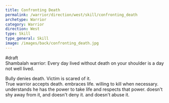 ```yaml
---
title: Confronting Death
permalink: /warrior/direction/west/skill/confronting_death
archetype: Warrior
category: Warrior
direction: West
type: Skill
type_general: Skill
image: /images/back/confronting_death.jpg
---
```

#draft   
Shambalah warrior: Every day lived without death on your shoulder is a day not well lived.   
  
Bully denies death. Victim is scared of it.   
True warrior accepts death. embraces life. willing to kill when necessary. understands he has the power to take life and respects that power. doesn't shy away from it, and doesn't deny it. and doesn't abuse it. 
